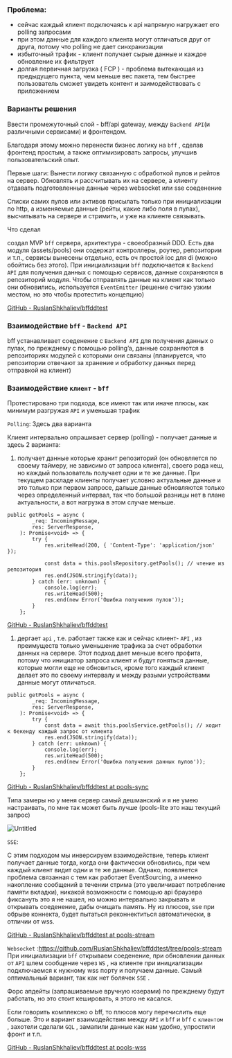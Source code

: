 ### Проблема:

- сейчас каждый клиент подключаясь к api напрямую нагружает его polling запросами
- при этом данные для каждого клиента могут отличаться друг от друга, потому что polling не дает синхранизации
- избыточный трафик - клиент получает сырые данные и каждое обновление их фильтрует
- долгая первичная загрузка ( FCP ) - проблема вытекающая из предыдущего пункта, чем меньше вес пакета, тем быстрее пользователь сможет увидеть контент и заимодействовать с приложением

### Варианты решения

Ввести промежуточный слой - bff/api gateway, между `Backend API`(и различными сервисами) и фронтендом.

Благодаря этому можно перенести бизнес логику на `bff` , сделав фронтенд простым, а также оптимизировать запросы, улучшив пользовательский опыт.

Первые шаги:
Вынести логику связанную с обработкой пулов и рейтов на сервер.
Обновлять и рассчитывать их на сервере, а клиенту отдавать подготовленные данные через websocket или sse соеденение

Списки самих пулов или активов присылать только при инициализации по http, а изменяемые данные (рейты, какие либо поля в пулах), высчитывать на сервере и стримить, и уже на клиенте связывать.

Что сделал

создал MVP `bff` сервера, архитектура - своеобразный DDD. Есть два модуля (assets/pools) они содержат контроллеры, роутер, репозитории и т.п., сервисы вынесены отдельно, есть оч простой ioc для di (можно обойтись без этого).
При инициализации `bff` подключается к `Backend API` для получения данных с помощью сервисов, данные сохраняются в репозиторий модуля. Чтобы отправлять данные на клиент как только они обновились, используется `EventEmitter` (решение считаю узким местом, но это чтобы протестить концепцию)

[GitHub - RuslanShkhaliev/bffddtest](https://github.com/RuslanShkhaliev/bffddtest/tree/main)

### Взаимодействие `bff` - `Backend API`

bff устанавливает соеденение с `Backend API` для получения данных о пулах, по прежднему с помощью polling’a, данные сохраняются в репозиториях модулей с которыми они связаны (планируется, что репозитории отвечают за хранение и обработку данных перед отправкой на клиент)

### Взаимодействие `клиент` - `bff`

Протестировано три подхода, все имеют так или иначе плюсы, как минимум разгружая `API` и уменьшая трафик

`Polling`:
Здесь два варианта

Клиент интервально опрашивает сервер (polling) - получает данные и здесь 2 варианта:
1. получает данные которые хранит репозиторий (он обновляется по своему таймеру, не зависимо от запроса клиента), своего рода кеш, но каждый пользователь получает одни и те же данные. При текущем раскладе клиенты получает условно актуальные данные и это только при первом запросе, дальше данные обновляются только через определенный интервал, так что большой разницы нет в плане актуальности, а вот нагрузка в этом случае меньше.

```tsx
public getPools = async (
		_req: IncomingMessage,
		res: ServerResponse,
	): Promise<void> => {
		try {
			res.writeHead(200, { 'Content-Type': 'application/json' });

			const data = this.poolsRepository.getPools(); // чтение из репозитория
			res.end(JSON.stringify(data));
		} catch (err: unknown) {
			console.log(err);
			res.writeHead(500);
			res.end(new Error('Ошибка получения пулов'));
		}
	};
```

[GitHub - RuslanShkhaliev/bffddtest](https://github.com/RuslanShkhaliev/bffddtest/tree/main)

1. дергает `api` , т.е. работает также как и сейчас клиент- `API` , из преимуществ только уменьшение трафика за счет обработки данных на сервере.
   Этот подход дает меньше всего профита, потому что инициатор запроса клиент и будут гоняться данные, которые могли еще не обновиться, кроме того каждый клиент делает это по своему интервалу и между разыми устройствами данные могут отличаться.

```tsx
public getPools = async (
		_req: IncomingMessage,
		res: ServerResponse,
	): Promise<void> => {
		try {
			const data = await this.poolsService.getPools(); // ходит к бекенду каждый запрос от клиента
			res.end(JSON.stringify(data));
		} catch (err: unknown) {
			console.log(err);
			res.writeHead(500);
			res.end(new Error('Ошибка получения данных пулов'));
		}
	};
```

[GitHub - RuslanShkhaliev/bffddtest at pools-sync](https://github.com/RuslanShkhaliev/bffddtest/tree/pools-sync)

Типа замеры
но у меня сервер самый дешманский и я не умею настраивать, по мне так может быть лучше (pools-lite это наш текущий запрос)

![Untitled](https://prod-files-secure.s3.us-west-2.amazonaws.com/eda5c1aa-6643-40cf-aa16-fafacbbb4674/977795a6-d7c3-48bf-915a-dfa64cd07b86/Untitled.png)

`SSE`:

С этим подходом мы инверсируем взаимодействие, теперь клиент получает данные тогда, когда они фактически обновились, при чем каждый клиент видит одни и те же данные. Однако, появляется проблема связанная с тем как работает EventSourcing, а именно накопление сообщений в течении стрима (это увеличивает потребление памяти вкладки), никакой возможности с помощью api браузера фиксануть это я не нашел, но можно интервально закрывать и открывать соеденение, дабы очищать память.
Ну из плюсов, sse при обрыве коннекта, будет пытаться реконнектиться автоматически, в отличии от wss.

[GitHub - RuslanShkhaliev/bffddtest at pools-stream](https://github.com/RuslanShkhaliev/bffddtest/tree/pools-stream)

`Websocket` :https://github.com/RuslanShkhaliev/bffddtest/tree/pools-stream
При инициализации `bff` открываем соеденение, при обновлении данных от `API` шлем сообщение через `WS` , на клиенте при инициализации подключаемся к нужному wss порту и получаем данные.
Самый оптимальный вариант, так как нет болячек `SSE` .

Форс апдейты (запрашиваемые вручную юзерами) по прежднему будут работать, но это стоит кешировать, я этого не касался.

Если говорить комплексно о bff, то плюсов могу перечислить еще больше. Это и вариант взаимодействия между `API` и `bff` и `bff` с `клиентом` , захотели сделали `GQL` , замапили данные как нам удобно, упростили фронт и т.п.

[GitHub - RuslanShkhaliev/bffddtest at pools-wss](https://github.com/RuslanShkhaliev/bffddtest/tree/pools-wss)
